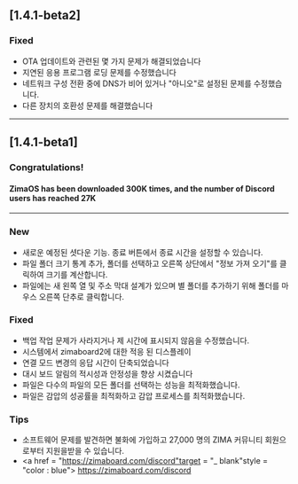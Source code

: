 ## [1.4.1-beta2]
### Fixed
- OTA 업데이트와 관련된 몇 가지 문제가 해결되었습니다
- 지연된 응용 프로그램 로딩 문제를 수정했습니다
- 네트워크 구성 전환 중에 DNS가 비어 있거나 "아니오"로 설정된 문제를 수정했습니다.
- 다른 장치의 호환성 문제를 해결했습니다
---

## [1.4.1-beta1]
### Congratulations! 
#### ZimaOS has been downloaded 300K times, and the number of Discord users has reached 27K
---
### New
- 새로운 예정된 셧다운 기능. 종료 버튼에서 종료 시간을 설정할 수 있습니다.
- 파일 폴더 크기 통계 추가, 폴더를 선택하고 오른쪽 상단에서 "정보 가져 오기"를 클릭하여 크기를 계산합니다.
- 파일에는 새 왼쪽 열 및 주소 막대 설계가 있으며 별 폴더를 추가하기 위해 폴더를 마우스 오른쪽 단추로 클릭합니다.
### Fixed
- 백업 작업 문제가 사라지거나 제 시간에 표시되지 않음을 수정했습니다.
- 시스템에서 zimaboard2에 대한 적응 된 디스플레이
- 연결 모드 변경의 응답 시간이 단축되었습니다
- 대시 보드 알림의 적시성과 안정성을 향상 시켰습니다
- 파일은 다수의 파일의 모든 폴더를 선택하는 성능을 최적화했습니다.
- 파일은 감압의 성공률을 최적화하고 감압 프로세스를 최적화했습니다.
### Tips
- 소프트웨어 문제를 발견하면 불화에 가입하고 27,000 명의 ZIMA 커뮤니티 회원으로부터 지원을받을 수 있습니다.
- <a href = "https://zimaboard.com/discord"target = "_ blank"style = "color : blue"> https://zimaboard.com/discord </a>
